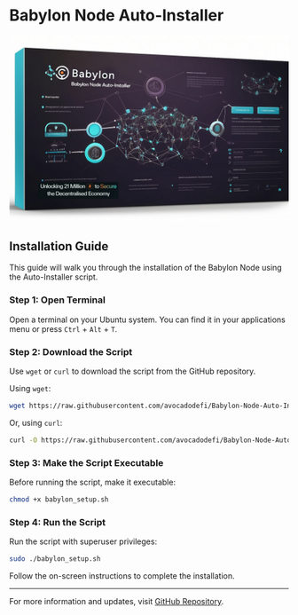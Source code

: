 
# Babylon Node Auto-Installer

![Babylon Logo](https://github.com/avocadodefi/Babylon-Node-Auto-Installer/blob/main/Babylon_Node_Auto_Installer.jpg?raw=true)


## Installation Guide

This guide will walk you through the installation of the Babylon Node using the Auto-Installer script.

### Step 1: Open Terminal

Open a terminal on your Ubuntu system. You can find it in your applications menu or press `Ctrl` + `Alt` + `T`.

### Step 2: Download the Script

Use `wget` or `curl` to download the script from the GitHub repository.

Using `wget`:

```bash
wget https://raw.githubusercontent.com/avocadodefi/Babylon-Node-Auto-Installer/main/babylon_setup.sh
```

Or, using `curl`:

```bash
curl -O https://raw.githubusercontent.com/avocadodefi/Babylon-Node-Auto-Installer/main/babylon_setup.sh
```

### Step 3: Make the Script Executable

Before running the script, make it executable:

```bash
chmod +x babylon_setup.sh
```

### Step 4: Run the Script

Run the script with superuser privileges:

```bash
sudo ./babylon_setup.sh
```

Follow the on-screen instructions to complete the installation.

---

For more information and updates, visit [GitHub Repository](https://github.com/avocadodefi/Babylon-Node-Auto-Installer).
